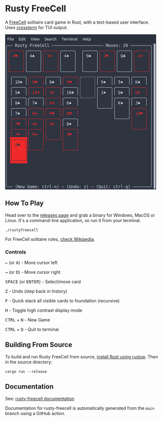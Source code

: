 # Rusty FreeCell

A [FreeCell](https://en.wikipedia.org/wiki/FreeCell) solitaire card game in Rust, with a text-based user interface. Uses [crossterm](https://github.com/crossterm-rs/crossterm) for TUI output.

![Screenshot of Rusty FreeCell](screenshot.png)

## How To Play

Head over to the [releases page](releases/) and grab a binary for Windows, MacOS or Linux. It's a command-line application, so run it from your terminal.

```
./rustyfreecell
```

For FreeCell solitaire rules, [check Wikipedia](https://en.wikipedia.org/wiki/FreeCell).

### Controls

<kbd>←</kbd> (or <kbd>A</kbd>) - Move cursor left

<kbd>→</kbd> (or <kbd>D</kbd>) - Move cursor right

<kbd>SPACE</kbd> (or <kbd>ENTER</kbd>) - Select/move card

<kbd>Z</kbd> - Undo (step back in history)

<kbd>F</kbd> - Quick stack all visible cards to foundation (recursive)

<kbd>H</kbd> - Toggle high contrast display mode

<kbd>CTRL</kbd> + <kbd>N</kbd> - New Game

<kbd>CTRL</kbd> + <kbd>Q</kbd> - Quit to terminal

## Building From Source

To build and run Rusty FreeCell from source, [install Rust using rustup](https://www.rust-lang.org/tools/install). Then in the source directory:

```
cargo run --release
```

## Documentation

See: [rusty-freecell documentation](https://www.maxlaumeister.com/software/rusty-freecell/docs/rusty_freecell/)

Documentation for rusty-freecell is automatically generated from the `main` branch using a GitHub action. 
